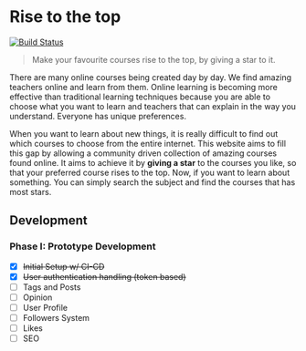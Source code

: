 # Rise to the top

[![Build Status](https://travis-ci.com/sabbiu/makecoursesfly.svg?token=CpEJzM7gZjJchFi5esah&branch=master)](https://travis-ci.com/sabbiu/makecoursesfly)

> Make your favourite courses rise to the top, by giving a star to it.

There are many online courses being created day by day. We find amazing teachers online and learn from them. Online learning is becoming more effective than traditional learning techniques because you are able to choose what you want to learn and teachers that can explain in the way you understand. Everyone has unique preferences.

When you want to learn about new things, it is really difficult to find out which courses to choose from the entire internet. This website aims to fill this gap by allowing a community driven collection of amazing courses found online. It aims to achieve it by **giving a star** to the courses you like, so that your preferred course rises to the top. Now, if you want to learn about something. You can simply search the subject and find the courses that has most stars.

## Development

### Phase I: Prototype Development

- [x] ~~Initial Setup w/ CI-CD~~
- [x] ~~User authentication handling (token based)~~
- [ ] Tags and Posts
- [ ] Opinion
- [ ] User Profile
- [ ] Followers System
- [ ] Likes
- [ ] SEO
